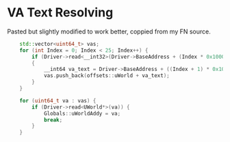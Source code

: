 # VA Text Resolving
Pasted but slightly modified to work better, coppied from my FN source.
```cpp
	std::vector<uint64_t> vas;
	for (int Index = 0; Index < 25; Index++) {
		if (Driver->read<__int32>(Driver->BaseAddress + (Index * 0x1000) + 0x250) == 0x260E020B)
		{
			__int64 va_text = Driver->BaseAddress + ((Index + 1) * 0x1000);
			vas.push_back(offsets::uWorld + va_text);
		}
	}

	for (uint64_t va : vas) {
		if (Driver->read<UWorld*>(va)) {
			Globals::uWorldAddy = va;
			break;
		}
	}
```
